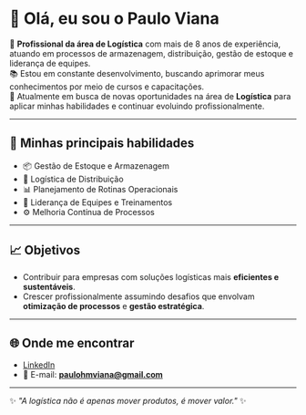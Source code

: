 # 👋 Olá, eu sou o Paulo Viana  

🎯 **Profissional da área de Logística** com mais de 8 anos de experiência, atuando em processos de armazenagem, distribuição, gestão de estoque e liderança de equipes.  
📚 Estou em constante desenvolvimento, buscando aprimorar meus conhecimentos por meio de cursos e capacitações.  
💼 Atualmente em busca de novas oportunidades na área de **Logística** para aplicar minhas habilidades e continuar evoluindo profissionalmente.  

---

## 🚀 Minhas principais habilidades  
- 📦 Gestão de Estoque e Armazenagem  
- 🚚 Logística de Distribuição  
- 📊 Planejamento de Rotinas Operacionais  
- 👥 Liderança de Equipes e Treinamentos  
- ⚙️ Melhoria Contínua de Processos  

---

## 📈 Objetivos  
- Contribuir para empresas com soluções logísticas mais **eficientes e sustentáveis**.  
- Crescer profissionalmente assumindo desafios que envolvam **otimização de processos** e **gestão estratégica**.  

---

## 🌐 Onde me encontrar  
- [LinkedIn](https://www.linkedin.com/in/paulo-viana-7253a0291/)  
- 📧 E-mail: **paulohmviana@gmail.com**  

---

✨ _"A logística não é apenas mover produtos, é mover valor."_ ✨  

